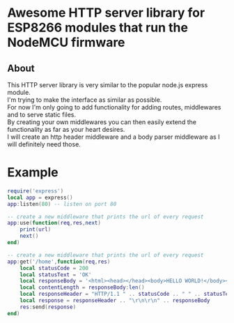 # Awesome HTTP server library for ESP8266 modules that run the NodeMCU firmware

## About
This HTTP server library is very similar to the popular node.js express module.  
I'm trying to make the interface as similar as possible.  
For now I'm only going to add functionality for adding routes, middlewares and to serve static files.  
By creating your own middlewares you can then easily extend the functionality as far as your heart desires.  
I will create an http header middleware and a body parser middleware as I will definitely need those. 

# Example
``` Lua
require('express')
local app = express()
app:listen(80) -- listen on port 80

-- create a new middleware that prints the url of every request
app:use(function(req,res,next) 
    print(url)
    next()
end)

-- create a new middleware that prints the url of every request
app:get('/home',function(req,res)
    local statusCode = 200
    local statusText = 'OK'
    local responseBody = '<html><head></head><body>HELLO WORLD!</body></html>'
    local contentLength = responseBody:len()
    local responseHeader = "HTTP/1.1 " .. statusCode .. " " .. statusText .. "\r\nContent-Length: " .. contentLength .. "\r\nContent-Type: text/html"
    local response = responseHeader .. "\r\n\r\n" .. responseBody
    res:send(response)
end)
```
